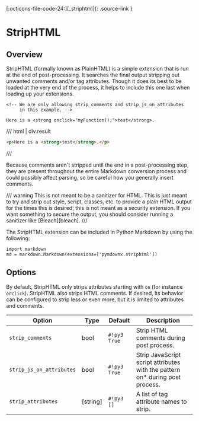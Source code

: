 [:octicons-file-code-24:][_striphtml]{: .source-link }

# StripHTML

## Overview

StripHTML (formally known as PlainHTML) is a simple extension that is run at the end of post-processing.  It searches
the final output stripping out unwanted comments and/or tag attributes. Though it does its best to be loaded at the very
end of the process, it helps to include this one last when loading up your extensions.

```text title="Stripping Comments"
<!-- We are only allowing strip_comments and strip_js_on_attributes
     in this example. -->

Here is a <strong onclick="myFunction();">test</strong>.
```

/// html | div.result
```html
<p>Here is a <strong>test</strong>.</p>
```
///

Because comments aren't stripped until the end in a post-processing step, they are present throughout the entire
Markdown conversion process and could possibly affect parsing, so be careful how you generally insert comments.

/// warning
This is not meant to be a sanitizer for HTML.  This is just meant to try and strip out style, script, classes, etc.
to provide a plain HTML output for the times this is desired; this is not meant as a security extension.  If you
want something to secure the output, you should consider running a sanitizer like [Bleach][bleach].
///

The StripHTML extension can be included in Python Markdown by using the following:

```py3
import markdown
md = markdown.Markdown(extensions=['pymdownx.striphtml'])
```

## Options

By default, StripHTML only strips attributes starting with `on` (for instance `onclick`).  StripHTML also strips
HTML comments. If desired, its behavior can be configured to strip less or even more, but it is limited to attributes
and comments.

Option                   | Type     | Default      | Description
------------------------ |--------- | ------------ | -----------
`strip_comments`         | bool     | `#!py3 True` | Strip HTML comments during post process.
`strip_js_on_attributes` | bool     | `#!py3 True` | Strip JavaScript script attributes with the pattern on* during post process.
`strip_attributes`       | [string] | `#!py3 []`   | A list of tag attribute names to strip.
